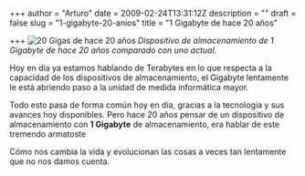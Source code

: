 +++
author = "Arturo"
date = 2009-02-24T13:31:12Z
description = ""
draft = false
slug = "1-gigabyte-20-anios"
title = "1 Gigabyte de hace 20 años"

+++
![20 Gigas de hace 20 años](/images/import/136-gigabyte-20-anios.jpg "20 Gigas de hace 20 años")
<cite>Dispositivo de almacenamiento de 1 Gigabyte de hace 20 años comparado con uno actual.</cite>

<p>Hoy en día ya estamos hablando de Terabytes en lo que respecta a la capacidad de los dispositivos de almacenamiento, el Gigabyte lentamente le está abriendo paso a la unidad de medida informática mayor.</p>

<p>Todo esto pasa de forma común hoy en día, gracias a la tecnología y sus avances hoy disponibles. Pero hace 20 años pensar de un dispositivo de almacenamiento con <strong>1 Gigabyte</strong> de almacenamiento, era hablar de este tremendo armatoste</p>

<p>Cómo nos cambia la vida y evolucionan las cosas a veces tan lentamente que no nos damos cuenta.</p>
